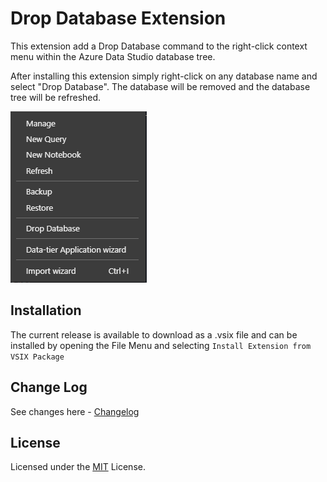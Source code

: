 # Drop Database Extension

This extension add a Drop Database command to the right-click context menu within the Azure Data Studio database tree.

After installing this extension simply right-click on any database name and select "Drop Database".
The database will be removed and the database tree will be refreshed.

![Menu](menu.png)

## Installation

The current release is available to download as a .vsix file and can be installed by opening the File Menu and selecting `Install Extension from VSIX Package`

## Change Log

See changes here - [Changelog](CHANGELOG.md)

## License

Licensed under the [MIT](LICENSE.txt) License.
